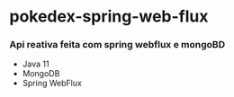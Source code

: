 # pokedex-spring-web-flux

<h3>
  Api reativa feita com spring webflux e mongoBD
</h3>

<ul>
  <li>Java 11</li>
  <li>MongoDB</li>
  <li>Spring WebFlux</li>
</ul>
